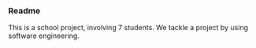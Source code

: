 ### Readme ###

This is a school project, involving 7 students. We tackle a project by using software engineering.
